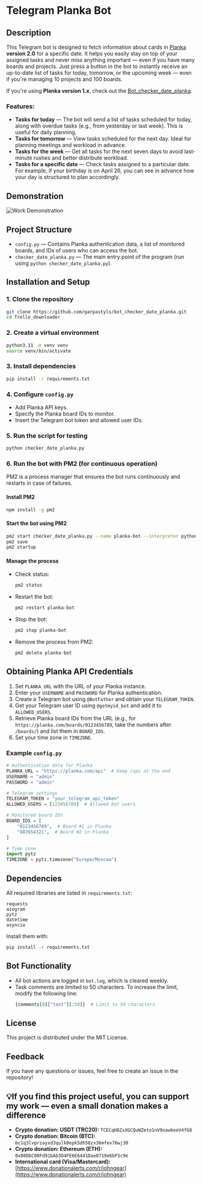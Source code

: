 # Telegram Planka Bot

## Description

This Telegram bot is designed to fetch information about cards in [Planka](https://github.com/plankanban/planka) **version 2.0** for a specific date. It helps you easily stay on top of your assigned tasks and never miss anything important — even if you have many boards and projects. Just press a button in the bot to instantly receive an up-to-date list of tasks for today, tomorrow, or the upcoming week — even if you're managing 10 projects and 100 boards.

If you're using **Planka version 1.x**, check out the [Bot_checker_date_planka](https://github.com/john-gear/bot_checker_date_planka).

### Features:

- **Tasks for today** — The bot will send a list of tasks scheduled for today, along with overdue tasks (e.g., from yesterday or last week). This is useful for daily planning.
- **Tasks for tomorrow** — View tasks scheduled for the next day. Ideal for planning meetings and workload in advance.
- **Tasks for the week** — Get all tasks for the next seven days to avoid last-minute rushes and better distribute workload.
- **Tasks for a specific date** — Check tasks assigned to a particular date. For example, if your birthday is on April 26, you can see in advance how your day is structured to plan accordingly.

## Demonstration
![Work Demonstration](https://github.com/garpastyls/bot_checker_date_planka/blob/main/work_demonstration.gif)

## Project Structure

- `config.py` — Contains Planka authentication data, a list of monitored boards, and IDs of users who can access the bot.
- `checker_date_planka.py` — The main entry point of the program (run using `python checker_date_planka.py`).

## Installation and Setup

### 1. Clone the repository

```bash
git clone https://github.com/garpastyls/bot_checker_date_planka.git
cd Trello_downloader
```

### 2. Create a virtual environment

```bash
python3.11 -m venv venv
source venv/bin/activate
```

### 3. Install dependencies

```bash
pip install -r requirements.txt
```

### 4. Configure `config.py`

- Add Planka API keys.
- Specify the Planka board IDs to monitor.
- Insert the Telegram bot token and allowed user IDs.

### 5. Run the script for testing

```bash
python checker_date_planka.py
```

### 6. Run the bot with PM2 (for continuous operation)

PM2 is a process manager that ensures the bot runs continuously and restarts in case of failures.

#### Install PM2

```bash
npm install -g pm2
```

#### Start the bot using PM2

```bash
pm2 start checker_date_planka.py --name planka-bot --interpreter python3.11
pm2 save
pm2 startup
```

#### Manage the process

- Check status:
  ```bash
  pm2 status
  ```
- Restart the bot:
  ```bash
  pm2 restart planka-bot
  ```
- Stop the bot:
  ```bash
  pm2 stop planka-bot
  ```
- Remove the process from PM2:
  ```bash
  pm2 delete planka-bot
  ```

## Obtaining Planka API Credentials

1. Set `PLANKA_URL` with the URL of your Planka instance.
2. Enter your `USERNAME` and `PASSWORD` for Planka authentication.
3. Create a Telegram bot using `@BotFather` and obtain your `TELEGRAM_TOKEN`.
4. Get your Telegram user ID using `@getmyid_bot` and add it to `ALLOWED_USERS`.
5. Retrieve Planka board IDs from the URL (e.g., for `https://planka.com/boards/0123456789`, take the numbers after `/boards/`) and list them in `BOARD_IDS`.
6. Set your time zone in `TIMEZONE`.

### Example `config.py`

```python
# Authentication data for Planka
PLANKA_URL = "https://planka.com/api"  # Keep /api at the end
USERNAME = "admin"
PASSWORD = "admin"

# Telegram settings
TELEGRAM_TOKEN = "your_telegram_api_token"
ALLOWED_USERS = [123456789]  # Allowed bot users

# Monitored board IDs
BOARD_IDS = [
    "0123456789",  # Board #1 in Planka
    "987654321",  # Board #2 in Planka
]

# Time zone
import pytz
TIMEZONE = pytz.timezone("Europe/Moscow")
```

## Dependencies

All required libraries are listed in `requirements.txt`:

```
requests
aiogram
pytz
datetime
asyncio
```

Install them with:

```bash
pip install -r requirements.txt
```

## Bot Functionality

- All bot actions are logged in `bot.log`, which is cleared weekly.
- Task comments are limited to 50 characters. To increase the limit, modify the following line:
  ```python
  {comments[0]["text"][:50]}  # Limit to 50 characters
  ```

## License

This project is distributed under the MIT License.

## Feedback

If you have any questions or issues, feel free to create an issue in the repository!

## 💡If you find this project useful, you can support my work — even a small donation makes a difference
- **Crypto donation: USDT (TRC20):** `TCECqH8ZxXGCQuWZeto1nV9nawbeeV4fG8`
- **Crypto donation: Bitcoin (BTC):** `bc1q3lvprzayxd3qulk0epk5dh58zx36mfev76wj30`
- **Crypto donation: Ethereum (ETH):** `0x80DbC00Fd91bAb3D4FE6E6441Dae0719e6bF5c9e`
- **International card (Visa/Mastercard):**  
[https://www.donationalerts.com/r/johngear](https://www.donationalerts.com/r/johngear)

